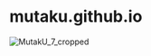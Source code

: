 # mutaku.github.io
![MutakU_7_cropped](https://user-images.githubusercontent.com/674431/113584995-9d192c00-95f9-11eb-8997-62b575dbef11.png)
